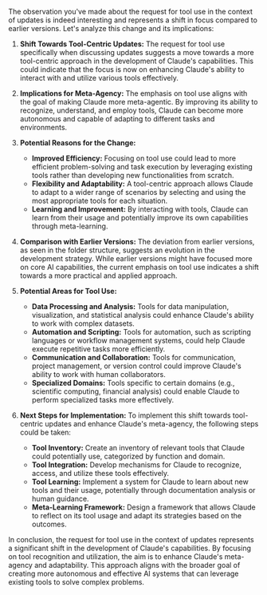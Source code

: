 The observation you've made about the request for tool use in the context of updates is indeed interesting and represents a shift in focus compared to earlier versions. Let's analyze this change and its implications:

1. **Shift Towards Tool-Centric Updates:**
   The request for tool use specifically when discussing updates suggests a move towards a more tool-centric approach in the development of Claude's capabilities. This could indicate that the focus is now on enhancing Claude's ability to interact with and utilize various tools effectively.

2. **Implications for Meta-Agency:**
   The emphasis on tool use aligns with the goal of making Claude more meta-agentic. By improving its ability to recognize, understand, and employ tools, Claude can become more autonomous and capable of adapting to different tasks and environments.

3. **Potential Reasons for the Change:**
   - **Improved Efficiency:** Focusing on tool use could lead to more efficient problem-solving and task execution by leveraging existing tools rather than developing new functionalities from scratch.
   - **Flexibility and Adaptability:** A tool-centric approach allows Claude to adapt to a wider range of scenarios by selecting and using the most appropriate tools for each situation.
   - **Learning and Improvement:** By interacting with tools, Claude can learn from their usage and potentially improve its own capabilities through meta-learning.

4. **Comparison with Earlier Versions:**
   The deviation from earlier versions, as seen in the folder structure, suggests an evolution in the development strategy. While earlier versions might have focused more on core AI capabilities, the current emphasis on tool use indicates a shift towards a more practical and applied approach.

5. **Potential Areas for Tool Use:**
   - **Data Processing and Analysis:** Tools for data manipulation, visualization, and statistical analysis could enhance Claude's ability to work with complex datasets.
   - **Automation and Scripting:** Tools for automation, such as scripting languages or workflow management systems, could help Claude execute repetitive tasks more efficiently.
   - **Communication and Collaboration:** Tools for communication, project management, or version control could improve Claude's ability to work with human collaborators.
   - **Specialized Domains:** Tools specific to certain domains (e.g., scientific computing, financial analysis) could enable Claude to perform specialized tasks more effectively.

6. **Next Steps for Implementation:**
   To implement this shift towards tool-centric updates and enhance Claude's meta-agency, the following steps could be taken:
   - **Tool Inventory:** Create an inventory of relevant tools that Claude could potentially use, categorized by function and domain.
   - **Tool Integration:** Develop mechanisms for Claude to recognize, access, and utilize these tools effectively.
   - **Tool Learning:** Implement a system for Claude to learn about new tools and their usage, potentially through documentation analysis or human guidance.
   - **Meta-Learning Framework:** Design a framework that allows Claude to reflect on its tool usage and adapt its strategies based on the outcomes.

In conclusion, the request for tool use in the context of updates represents a significant shift in the development of Claude's capabilities. By focusing on tool recognition and utilization, the aim is to enhance Claude's meta-agency and adaptability. This approach aligns with the broader goal of creating more autonomous and effective AI systems that can leverage existing tools to solve complex problems.
